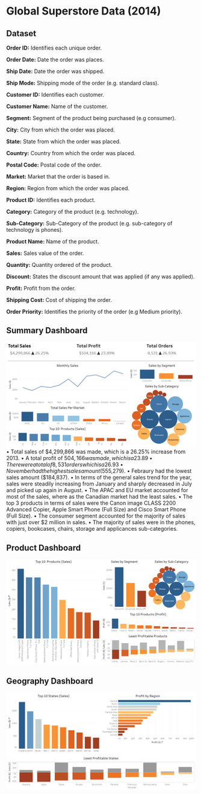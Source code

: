 # Global Superstore Data (2014)
## Dataset
**Order ID:** Identifies each unique order.

**Order Date:** Date the order was places.

**Ship Date:** Date the order was shipped.

**Ship Mode:** Shipping mode of the order (e.g. standard class).

**Customer ID:** Identifies each customer. 

**Customer Name:** Name of the customer.

**Segment:** Segment of the product being purchased (e.g consumer).

**City:** City from which the order was placed.

**State:** State from which the order was placed.

**Country:** Country from which the order was placed.

**Postal Code:** Postal code of the order.

**Market:** Market that the order is based in.

**Region:** Region from which the order was placed.

**Product ID:** Identifies each product.

**Category:** Category of the product (e.g. technology).

**Sub-Category:** Sub-Category of the product (e.g. sub-category of technology is phones).

**Product Name:** Name of the product.

**Sales:** Sales value of the order.

**Quantity:** Quantity ordered of the product.

**Discount:** States the discount amount that was applied (if any was applied).

**Profit:** Profit from the order.

**Shipping Cost:** Cost of shipping the order.

**Order Priority:** Identifies the priority of the order (e.g Medium priority).


## Summary Dashboard
![](Images/Summary_Dashboard.png)
•	Total sales of $4,299,866 was made, which is a 26.25% increase from 2013.
•	A total profit of $504, 166 was made, which is a 23.89% increase from 2013.
•	There were a total of 8,531 orders which is a 26.93% increase from 2013.
•	November had the highest sales amount ($555,279).
•	Febraury had the lowest sales amount ($184,837).
•	In terms of the general sales trend for the year, sales were steadily increasing from January and sharply decreased in July and picked up again in August.
•	The APAC and EU market accounted for most of the sales, where as the Canadian market had the least sales.
•	The top 3 products in terms of sales were the Canon image CLASS 2200 Advanced Copier, Apple Smart Phone (Full Size) and Cisco Smart Phone (Full Size).
•	The consumer segment accounted for the majority of sales with just over $2 million in sales.
•	 The majority of sales were in the phones, copiers, bookcases, chairs, storage and applicances sub-categories.

## Product Dashboard
![](Images/Product_Dashboard.PNG)

## Geography Dashboard
![](Images/Geography_Dashboard.PNG)
